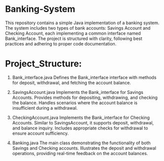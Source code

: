 # Banking-System
This repository contains a simple Java implementation of a banking system. The system includes two types of bank accounts: Savings Account and Checking Account, each implementing a common interface named Bank_interface. The project is structured with clarity, following best practices and adhering to proper code documentation.

# Project_Structure:

1. Bank_interface.java
Defines the Bank_interface interface with methods for deposit, withdrawal, and fetching the account balance.

2. SavingsAccount.java
Implements the Bank_interface for Savings Accounts.
Provides methods for depositing, withdrawing, and checking the balance.
Handles scenarios where the account balance is insufficient during a withdrawal.

3. CheckingAccount.java
Implements the Bank_interface for Checking Accounts.
Similar to SavingsAccount, it supports deposit, withdrawal, and balance inquiry.
Includes appropriate checks for withdrawal to ensure account sufficiency.

4. Banking.java
The main class demonstrating the functionality of both Savings and Checking accounts.
Illustrates the deposit and withdrawal operations, providing real-time feedback on the account balances.

